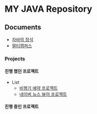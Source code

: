# MY JAVA Repository

## Documents

- [자바의 정석](./자바의정석)
- [멀티캠퍼스](./multicampus)
### Projects
#### 진행 했던 프로젝트
- List
  - [비행기 예약 프로젝트](./projects/AirReservationPjt)
  - [네이버 뉴스 뷰어 프로젝트](./projects/newViewersPjt)

#### 진행 중인 프로젝트